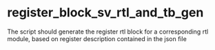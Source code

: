 # register_block_sv_rtl_and_tb_gen

The script should generate the register rtl block for a corresponding rtl module,
based on register description contained in the json file 
